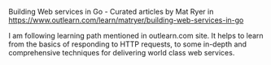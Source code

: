 Building Web services in Go - Curated articles by Mat Ryer in https://www.outlearn.com/learn/matryer/building-web-services-in-go

I am following learning path mentioned in outlearn.com site. It helps to learn from the basics of responding to HTTP requests, to some in-depth and comprehensive techniques for delivering world class web services.
